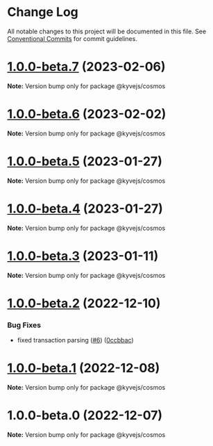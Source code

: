 # Change Log

All notable changes to this project will be documented in this file.
See [Conventional Commits](https://conventionalcommits.org) for commit guidelines.

# [1.0.0-beta.7](https://github.com/KYVENetwork/kyvejs/compare/@kyvejs/cosmos@1.0.0-beta.6...@kyvejs/cosmos@1.0.0-beta.7) (2023-02-06)

**Note:** Version bump only for package @kyvejs/cosmos

# [1.0.0-beta.6](https://github.com/KYVENetwork/kyvejs/compare/@kyvejs/cosmos@1.0.0-beta.5...@kyvejs/cosmos@1.0.0-beta.6) (2023-02-02)

**Note:** Version bump only for package @kyvejs/cosmos

# [1.0.0-beta.5](https://github.com/KYVENetwork/kyvejs/compare/@kyvejs/cosmos@1.0.0-beta.4...@kyvejs/cosmos@1.0.0-beta.5) (2023-01-27)

**Note:** Version bump only for package @kyvejs/cosmos

# [1.0.0-beta.4](https://github.com/KYVENetwork/kyvejs/compare/@kyvejs/cosmos@1.0.0-beta.3...@kyvejs/cosmos@1.0.0-beta.4) (2023-01-27)

**Note:** Version bump only for package @kyvejs/cosmos

# [1.0.0-beta.3](https://github.com/KYVENetwork/kyvejs/compare/@kyvejs/cosmos@1.0.0-beta.2...@kyvejs/cosmos@1.0.0-beta.3) (2023-01-11)

**Note:** Version bump only for package @kyvejs/cosmos

# [1.0.0-beta.2](https://github.com/KYVENetwork/kyvejs/compare/@kyvejs/cosmos@1.0.0-beta.1...@kyvejs/cosmos@1.0.0-beta.2) (2022-12-10)

### Bug Fixes

- fixed transaction parsing ([#6](https://github.com/KYVENetwork/kyvejs/issues/6)) ([0ccbbac](https://github.com/KYVENetwork/kyvejs/commit/0ccbbac11439ce1e5a6014c3ac675ea71bb3033e))

# [1.0.0-beta.1](https://github.com/KYVENetwork/kyvejs/compare/@kyvejs/cosmos@1.0.0-beta.0...@kyvejs/cosmos@1.0.0-beta.1) (2022-12-08)

**Note:** Version bump only for package @kyvejs/cosmos

# 1.0.0-beta.0 (2022-12-07)

**Note:** Version bump only for package @kyvejs/cosmos
